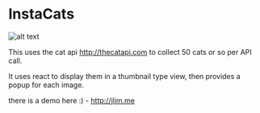 # InstaCats 

![alt text](http://funnycatsgif.com/wp-content/uploads/2015/02/funny-cats.jpeg)

This uses the cat api http://thecatapi.com to collect 50 cats or so per API call.

It uses react to display them in a thumbnail type view, then provides a popup for each image.

there is a demo here :) - http://jlim.me
